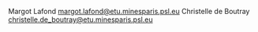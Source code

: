 Margot Lafond <margot.lafond@etu.minesparis.psl.eu>
Christelle de Boutray <christelle.de_boutray@etu.minesparis.psl.eu>